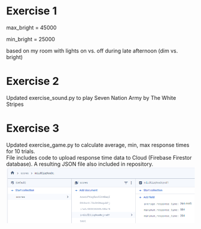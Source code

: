 # Exercise 1
max_bright = 45000  

min_bright = 25000  

based on my room with lights on vs. off during late afternoon (dim vs. bright)

# Exercise 2
Updated exercise_sound.py to play Seven Nation Army by The White Stripes

# Exercise 3
Updated exercise_game.py to calculate average, min, max response times for 10 trials.  
File includes code to upload response time data to Cloud (Firebase Firestor database).
A resulting JSON file also included in repository.  
![alt text](image.png)